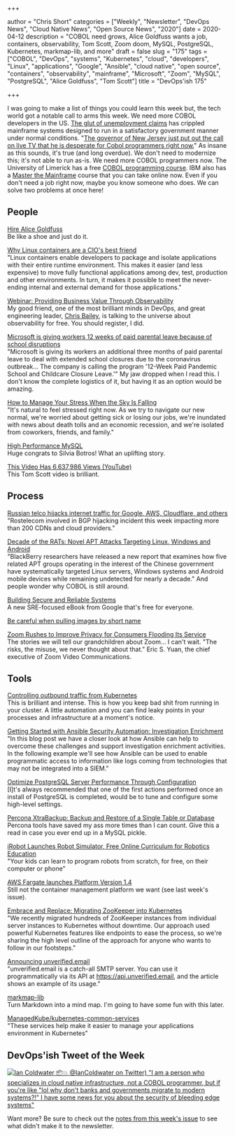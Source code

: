 +++

author = "Chris Short"
categories = ["Weekly", "Newsletter", "DevOps News", "Cloud Native News", "Open Source News", "2020"]
date = 2020-04-12
description = "COBOL need grows, Alice Goldfuss wants a job, containers, observability, Tom Scott, Zoom doom, MySQL, PostgreSQL, Kubernetes, markmap-lib, and more"
draft = false
slug = "175"
tags = ["COBOL", "DevOps", "systems", "Kubernetes", "cloud", "developers", "Linux", "applications", "Google", "Ansible", "cloud native", "open source", "containers", "observability", "mainframe", "Microsoft", "Zoom", "MySQL", "PostgreSQL", "Alice Goldfuss", "Tom Scott"]
title = "DevOps'ish 175"

+++

I was going to make a list of things you could learn this week but, the tech world got a notable call to arms this week. We need more COBOL developers in the US. [The glut of unemployment claims](https://thenewstack.io/u-s-unemployment-surge-highlights-dire-need-for-cobol-skills/) has crippled mainframe systems designed to run in a satisfactory government manner under normal conditions. "[The governor of New Jersey just put out the call on live TV that he is desperate for Cobol programmers right now.](https://twitter.com/manicode/status/1246497036389793792)" As insane as this sounds, it's true (and long overdue). We don't need to modernize this; it's not able to run as-is. We need more COBOL programmers now. The University of Limerick has a free [COBOL programming course](http://www.csis.ul.ie/cobol/course/Default.htm). IBM also has a [Master the Mainframe](https://www.ibm.com/it-infrastructure/z/education/master-the-mainframe) course that you can take online now. Even if you don't need a job right now, maybe you know someone who does. We can solve two problems at once here!

## People

[Hire Alice Goldfuss](https://blog.alicegoldfuss.com/hire-me/)  
Be like a shoe and just do it.

[Why Linux containers are a CIO's best friend](https://www.ciodive.com/news/linux-containers-kubernetes/575506/)  
"Linux containers enable developers to package and isolate applications with their entire runtime environment. This makes it easier (and less expensive) to move fully functional applications among dev, test, production and other environments. In turn, it makes it possible to meet the never-ending internal and external demand for those applications."

[Webinar: Providing Business Value Through Observability](https://terazo.com/providing-business-value-with-observability/)  
My good friend, one of the most brilliant minds in DevOps, and great engineering leader, [Chris Bailey](https://twitter.com/seebails), is talking to the universe about observability for free. You should register, I did.

[Microsoft is giving workers 12 weeks of paid parental leave because of school disruptions](https://www.cnn.com/2020/04/09/tech/microsoft-12-weeks-parental-leave/index.html)  
"Microsoft is giving its workers an additional three months of paid parental leave to deal with extended school closures due to the coronavirus outbreak... The company is calling the program '12-Week Paid Pandemic School and Childcare Closure Leave.'" My jaw dropped when I read this. I don't know the complete logistics of it, but having it as an option would be amazing.

[How to Manage Your Stress When the Sky Is Falling](https://hbr.org/2020/04/how-to-manage-your-stress-when-the-sky-is-falling)  
"It's natural to feel stressed right now. As we try to navigate our new normal, we're worried about getting sick or losing our jobs, we're inundated with news about death tolls and an economic recession, and we're isolated from coworkers, friends, and family."

[High Performance MySQL](https://blog.dbsmasher.com/2020/04/08/high-performance-mysql.html)  
Huge congrats to Silvia Botros! What an uplifting story.

[This Video Has 6,637,986 Views (YouTube)](https://www.youtube.com/watch?v=BxV14h0kFs0)  
This Tom Scott video is brilliant.

## Process

[Russian telco hijacks internet traffic for Google, AWS, Cloudflare, and others](https://www.zdnet.com/article/russian-telco-hijacks-internet-traffic-for-google-aws-cloudflare-and-others/)  
"Rostelecom involved in BGP hijacking incident this week impacting more than 200 CDNs and cloud providers."

[Decade of the RATs: Novel APT Attacks Targeting Linux, Windows and Android](https://blogs.blackberry.com/en/2020/04/decade-of-the-rats)  
"BlackBerry researchers have released a new report that examines how five related APT groups operating in the interest of the Chinese government have systematically targeted Linux servers, Windows systems and Android mobile devices while remaining undetected for nearly a decade." And people wonder why COBOL is still around.

[Building Secure and Reliable Systems](https://landing.google.com/sre/books/)  
A new SRE-focused eBook from Google that's free for everyone.

[Be careful when pulling images by short name](https://www.redhat.com/en/blog/be-careful-when-pulling-images-short-name)

[Zoom Rushes to Improve Privacy for Consumers Flooding Its Service](https://www.nytimes.com/2020/04/08/business/zoom-video-privacy-security-coronavirus.html)  
The stories we will tell our grandchildren about Zoom... I can't wait. "The risks, the misuse, we never thought about that." Eric S. Yuan, the chief executive of Zoom Video Communications.

## Tools

[Controlling outbound traffic from Kubernetes](https://monzo.com/blog/controlling-outbound-traffic-from-kubernetes)  
This is brilliant and intense. This is how you keep bad shit from running in your cluster. A little automation and you can find leaky points in your processes and infrastructure at a moment's notice.

[Getting Started with Ansible Security Automation: Investigation Enrichment](https://liquidat.wordpress.com/2020/04/09/getting-started-with-ansible-security-automation-investigation-enrichment/)  
"In this blog post we have a closer look at how Ansible can help to overcome these challenges and support investigation enrichment activities. In the following example we'll see how Ansible can be used to enable programmatic access to information like logs coming from technologies that may not be integrated into a SIEM."

[Optimize PostgreSQL Server Performance Through Configuration](https://info.crunchydata.com/blog/optimize-postgresql-server-performance)  
[I]t's always recommended that one of the first actions performed once an install of PostgreSQL is completed, would be to tune and configure some high-level settings.

[Percona XtraBackup: Backup and Restore of a Single Table or Database](https://www.percona.com/blog/2020/04/10/percona-xtrabackup-backup-and-restore-of-a-single-table-or-database/)  
Percona tools have saved my ass more times than I can count. Give this a read in case you ever end up in a MySQL pickle.

[iRobot Launches Robot Simulator, Free Online Curriculum for Robotics Education](https://spectrum.ieee.org/automaton/robotics/home-robots/irobot-launches-robot-simulator-free-online-curriculum-for-robotics-education)  
"Your kids can learn to program robots from scratch, for free, on their computer or phone"

[AWS Fargate launches Platform Version 1.4](https://aws.amazon.com/about-aws/whats-new/2020/04/aws-fargate-launches-platform-version-14/)  
Still not the container management platform we want (see last week's issue).

[Embrace and Replace: Migrating ZooKeeper into Kubernetes](https://product.hubspot.com/blog/zookeeper-to-kubernetes-migration)  
"We recently migrated hundreds of ZooKeeper instances from individual server instances to Kubernetes without downtime. Our approach used powerful Kubernetes features like endpoints to ease the process, so we're sharing the high level outline of the approach for anyone who wants to follow in our footsteps."

[Announcing unverified.email](https://kerestey.net/writing/2020-04-05-announcing-unverified-dot-email.html)  
"unverified.email is a catch-all SMTP server. You can use it programmatically via its API at https://api.unverified.email, and the article shows an example of its usage."

[markmap-lib](https://markmap.js.org/)  
Turn Markdown into a mind map. I'm going to have some fun with this later.

[ManagedKube/kubernetes-common-services](https://github.com/ManagedKube/kubernetes-common-services)  
"These services help make it easier to manage your applications environment in Kubernetes"

## DevOps'ish Tweet of the Week

[![Ian Coldwater 📦💥 @IanColdwater on Twitter) "I am a person who specializes in cloud native infrastructure, not a COBOL programmer, but if you're like "lol why don't banks and governments migrate to modern systems?!" I have some news for you about the security of bleeding edge systems"](https://shortcdn.com/devopsish/175-devopsish-tweet-of-the-week.webp)](https://twitter.com/IanColdwater/status/1246599504930975744)

Want more? Be sure to check out the [notes from this week's issue](https://github.com/chris-short/devopsish.com/blob/main/content/post/175/notes.md) to see what didn't make it to the newsletter.
